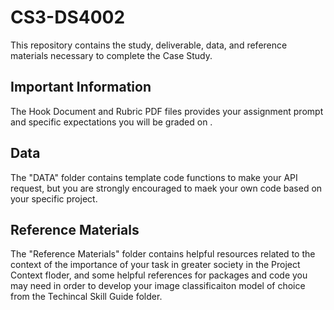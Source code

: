 # CS3-DS4002
This repository contains the study, deliverable, data, and reference materials necessary to complete the Case Study.
## Important Information
The Hook Document and Rubric PDF files provides your assignment prompt and specific expectations you will be graded on . 
## Data
The "DATA" folder contains template code functions to make your API request, but you are strongly encouraged to maek your own code based on your specific project.
## Reference Materials
The "Reference Materials" folder contains helpful resources related to the context of the importance of your task in greater society in the Project Context floder, and some helpful references for packages and code you may need in order to develop your image classificaiton model of choice from the Techincal Skill Guide folder.
